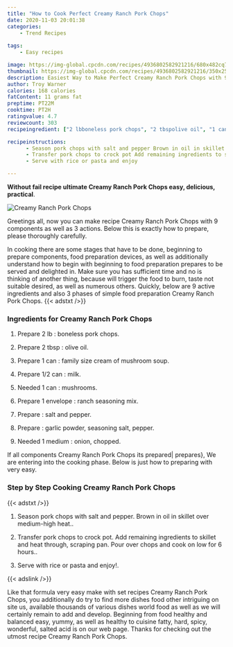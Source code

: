 ```yaml
---
title: "How to Cook Perfect Creamy Ranch Pork Chops"
date: 2020-11-03 20:01:38
categories:
    - Trend Recipes
    
tags:
    - Easy recipes

image: https://img-global.cpcdn.com/recipes/4936802582921216/680x482cq70/creamy-ranch-pork-chops-recipe-main-photo.jpg
thumbnail: https://img-global.cpcdn.com/recipes/4936802582921216/350x250cq70/creamy-ranch-pork-chops-recipe-main-photo.jpg
description: Easiest Way to Make Perfect Creamy Ranch Pork Chops with 9 ingredients and 3 stages of easy cooking.
author: Troy Warner
calories: 168 calories
fatContent: 11 grams fat
preptime: PT22M
cooktime: PT2H
ratingvalue: 4.7
reviewcount: 303
recipeingredient: ["2 lbboneless pork chops", "2 tbspolive oil", "1 canfamily size cream of mushroom soup", "1/2 canmilk", "1 canmushrooms", "1 enveloperanch seasoning mix", "salt and pepper", "garlic powder seasoning salt pepper", "1 mediumonion chopped"]

recipeinstructions: 
      - Season pork chops with salt and pepper Brown in oil in skillet over mediumhigh heat 
      - Transfer pork chops to crock pot Add remaining ingredients to skillet and heat through scraping pan Pour over chops and cook on low for 6 hours 
      - Serve with rice or pasta and enjoy

---
```




**Without fail recipe ultimate Creamy Ranch Pork Chops easy, delicious, practical**. 


![Creamy Ranch Pork Chops](https://img-global.cpcdn.com/recipes/4936802582921216/680x482cq70/creamy-ranch-pork-chops-recipe-main-photo.jpg "Creamy Ranch Pork Chops")




Greetings all, now you can make recipe Creamy Ranch Pork Chops with 9 components as well as 3 actions. Below this is exactly how to prepare, please thoroughly carefully.

In cooking there are some stages that have to be done, beginning to prepare components, food preparation devices, as well as additionally understand how to begin with beginning to food preparation prepares to be served and delighted in. Make sure you has sufficient time and no is thinking of another thing, because will trigger the food to burn, taste not suitable desired, as well as numerous others. Quickly, below are 9 active ingredients and also 3 phases of simple food preparation Creamy Ranch Pork Chops.
{{< adstxt />}}

### Ingredients for Creamy Ranch Pork Chops


1. Prepare 2 lb : boneless pork chops.

1. Prepare 2 tbsp : olive oil.

1. Prepare 1 can : family size cream of mushroom soup.

1. Prepare 1/2 can : milk.

1. Needed 1 can : mushrooms.

1. Prepare 1 envelope : ranch seasoning mix.

1. Prepare  : salt and pepper.

1. Prepare  : garlic powder, seasoning salt, pepper.

1. Needed 1 medium : onion, chopped.



If all components Creamy Ranch Pork Chops its prepared| prepares}, We are entering into the cooking phase. Below is just how to preparing with very easy.

### Step by Step Cooking Creamy Ranch Pork Chops

{{< adstxt />}}


1. Season pork chops with salt and pepper. Brown in oil in skillet over medium-high heat..



1. Transfer pork chops to crock pot. Add remaining ingredients to skillet and heat through, scraping pan. Pour over chops and cook on low for 6 hours..



1. Serve with rice or pasta and enjoy!.





{{< adslink />}}

Like that formula very easy make with set recipes Creamy Ranch Pork Chops, you additionally do try to find more dishes food other intriguing on site us, available thousands of various dishes world food as well as we will certainly remain to add and develop. Beginning from food healthy and balanced easy, yummy, as well as healthy to cuisine fatty, hard, spicy, wonderful, salted acid is on our web page. Thanks for checking out the utmost recipe Creamy Ranch Pork Chops.
